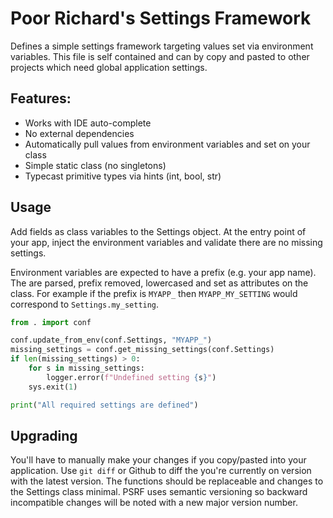 # Poor Richard's Settings Framework
Defines a simple settings framework targeting values set via environment
variables. This file is self contained and can by copy and pasted to other
projects which need global application settings.

## Features:
* Works with IDE auto-complete
* No external dependencies
* Automatically pull values from environment variables and set on your class
* Simple static class (no singletons)
* Typecast primitive types via hints (int, bool, str)


## Usage
Add fields as class variables to the Settings object. At the entry point
of your app, inject the environment variables and validate there are no missing
settings.

Environment variables are expected to have a prefix (e.g. your app
name). The are parsed, prefix removed, lowercased and set as attributes on the
class. For example if the prefix is ``MYAPP_`` then ``MYAPP_MY_SETTING`` would
correspond to ``Settings.my_setting``.

```python
from . import conf

conf.update_from_env(conf.Settings, "MYAPP_")
missing_settings = conf.get_missing_settings(conf.Settings)
if len(missing_settings) > 0:
    for s in missing_settings:
        logger.error(f"Undefined setting {s}")
    sys.exit(1)

print("All required settings are defined")
```

## Upgrading
You'll have to manually make your changes if you copy/pasted into your
application.  Use `git diff` or Github to diff the you're currently on version
with the latest version. The functions should be replaceable and changes to the
Settings class minimal. PSRF uses semantic versioning so backward incompatible
changes will be noted with a new major version number.
